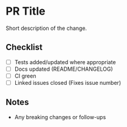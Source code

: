 # PR Title

Short description of the change.

## Checklist

- [ ] Tests added/updated where appropriate
- [ ] Docs updated (README/CHANGELOG)
- [ ] CI green
- [ ] Linked issues closed (Fixes issue number)

## Notes

- Any breaking changes or follow-ups
